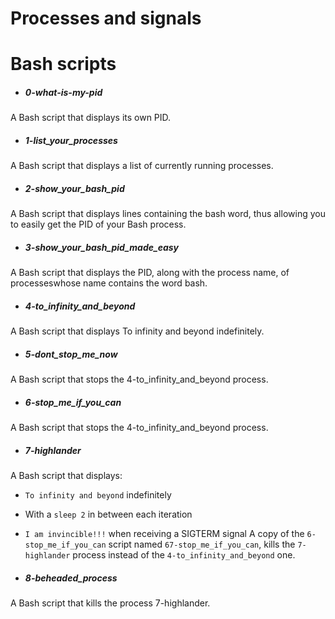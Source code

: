 # Processes and signals
# Bash scripts

- ##### 0-what-is-my-pid
A Bash script that displays its own PID.

- ##### 1-list_your_processes
A Bash script that displays a list of currently running processes.

- ##### 2-show_your_bash_pid
A Bash script that displays lines containing the bash word, thus allowing you to
 easily get the PID of your Bash process.

- ##### 3-show_your_bash_pid_made_easy
A Bash script that displays the PID, along with the process name, of processeswhose name contains the word bash.

- ##### 4-to_infinity_and_beyond
A Bash script that displays To infinity and beyond indefinitely.

- ##### 5-dont_stop_me_now
A Bash script that stops the 4-to_infinity_and_beyond process.

- ##### 6-stop_me_if_you_can
A Bash script that stops the 4-to_infinity_and_beyond process.

- ##### 7-highlander
A Bash script that displays:
  - `To infinity and beyond` indefinitely
  - With a `sleep 2` in between each iteration
  - `I am invincible!!!` when receiving a SIGTERM signal
A copy of the `6-stop_me_if_you_can` script named `67-stop_me_if_you_can`, kills the
`7-highlander` process instead of the `4-to_infinity_and_beyond` one.

- ##### 8-beheaded_process
A Bash script that kills the process 7-highlander.
